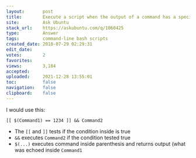 ```yaml
---
layout:       post
title:        Execute a script when the output of a command has a specific string
site:         Ask Ubuntu
stack_url:    https://askubuntu.com/q/1060425
type:         Answer
tags:         command-line bash scripts
created_date: 2018-07-29 02:29:31
edit_date:    
votes:        2
favorites:    
views:        3,184
accepted:     
uploaded:     2021-12-28 13:55:01
toc:          false
navigation:   false
clipboard:    false
---
```


I would use this:

``` 
[[ $(Command1) == 1234 ]] && Command2

```

- The `[[` and `]]` tests if the condition inside is true
- `&&` executes `Command2` if the condition tested true
- `$(...)` executes command inside parenthesis and returns output (what was echoed inside `Command1`
``` 


```
